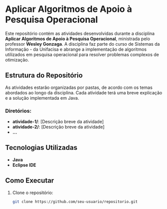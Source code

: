 # Aplicar Algoritmos de Apoio à Pesquisa Operacional

Este repositório contém as atividades desenvolvidas durante a disciplina **Aplicar Algoritmos de Apoio à Pesquisa Operacional**, ministrada pelo professor **Wesley Gonzaga**. A disciplina faz parte do curso de Sistemas da Informação - da Unifacisa e abrange a implementação de algoritmos utilizados em pesquisa operacional para resolver problemas complexos de otimização.

## Estrutura do Repositório

As atividades estarão organizadas por pastas, de acordo com os temas abordados ao longo da disciplina. Cada atividade terá uma breve explicação e a solução implementada em Java.

### Diretórios:
- **atividade-1/**: [Descrição breve da atividade]
- **atividade-2/**: [Descrição breve da atividade]
- **...**

## Tecnologias Utilizadas

- **Java**
- **Eclipse IDE** 

## Como Executar

1. Clone o repositório:
   ```bash
   git clone https://github.com/seu-usuario/repositorio.git

